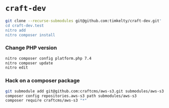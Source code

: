 # `craft-dev`

```sh
git clone --recurse-submodules git@github.com:timkelty/craft-dev.git'
cd craft-dev.test
nitro add
nitro composer install
```

### Change PHP version

```sh
nitro composer config platform.php 7.4
nitro composer update
nitro edit
```

### Hack on a composer package

```sh
git submodule add git@github.com:craftcms/aws-s3.git submodules/aws-s3
composer config repositories.aws-s3 path submodules/aws-s3
composer require craftcms/aws-s3 "*"
```
